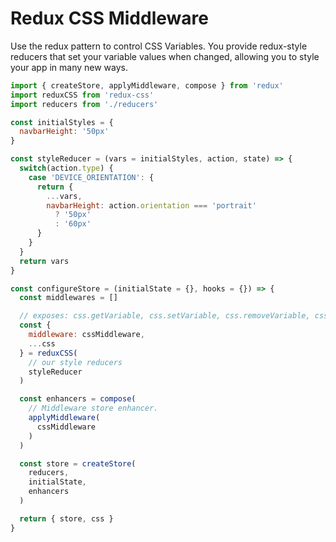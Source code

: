 # Redux CSS Middleware

Use the redux pattern to control CSS Variables.  You provide redux-style reducers
that set your variable values when changed, allowing you to style your app in many
new ways.

```js
import { createStore, applyMiddleware, compose } from 'redux'
import reduxCSS from 'redux-css'
import reducers from './reducers'

const initialStyles = {
  navbarHeight: '50px'
}

const styleReducer = (vars = initialStyles, action, state) => {
  switch(action.type) {
    case 'DEVICE_ORIENTATION': {
      return {
        ...vars,
        navbarHeight: action.orientation === 'portrait'
          ? '50px'
          : '60px'
      }
    }
  }
  return vars
}

const configureStore = (initialState = {}, hooks = {}) => {
  const middlewares = []

  // exposes: css.getVariable, css.setVariable, css.removeVariable, css.middleware
  const {
    middleware: cssMiddleware,
    ...css
  } = reduxCSS(
    // our style reducers
    styleReducer
  )

  const enhancers = compose(
    // Middleware store enhancer.
    applyMiddleware(
      cssMiddleware
    )
  )

  const store = createStore(
    reducers,
    initialState,
    enhancers
  )

  return { store, css }
}
```